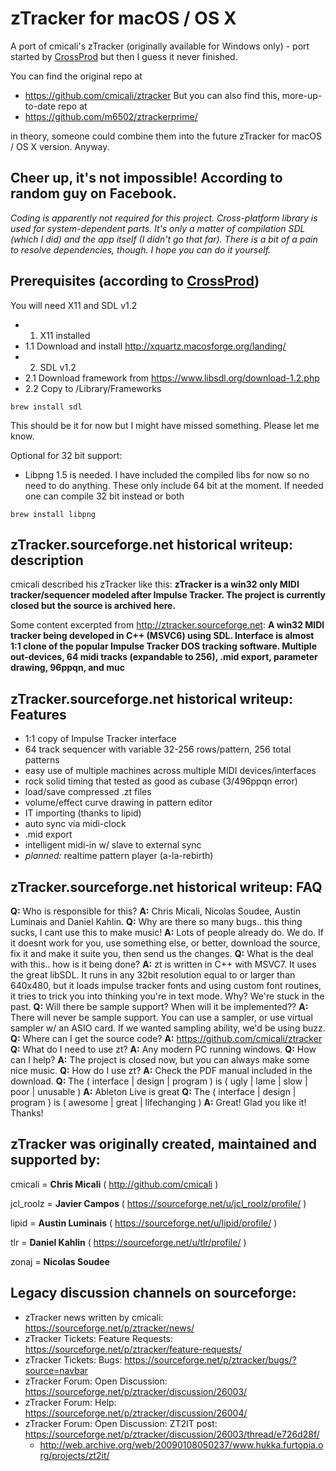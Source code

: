 # zTracker for macOS / OS X

A port of cmicali's zTracker (originally available for Windows only) - port started by [CrossProd](https://github.com/CrossProd) but then I guess it never finished.

You can find the original repo at 
* https://github.com/cmicali/ztracker
But you can also find this, more-up-to-date repo at
* https://github.com/m6502/ztrackerprime/

in theory, someone could combine them into the future zTracker for macOS / OS X version. Anyway.

## Cheer up, it's not impossible! According to random guy on Facebook.
*Coding is apparently not required for this project. Cross-platform library is used for system-dependent parts. It's only a matter of compilation SDL (which I did) and the app itself (I didn't go that far). There is a bit of a pain to resolve dependencies, though. I hope you can do it yourself.*

## Prerequisites (according to [CrossProd](https://github.com/CrossProd))
You will need X11 and SDL v1.2

- 1. X11 installed
- 1.1 Download and install http://xquartz.macosforge.org/landing/
- 2. SDL v1.2
- 2.1 Download framework from https://www.libsdl.org/download-1.2.php
- 2.2 Copy to /Library/Frameworks
```
brew install sdl 
```
This should be it for now but I might have missed something. Please let me know.

Optional for 32 bit support:
- Libpng 1.5 is needed. I have included the compiled libs for now so no need to do anything. These only include 64 bit at the moment.
If needed one can compile 32 bit instead or both
```
brew install libpng
```


## zTracker.sourceforge.net historical writeup: description

cmicali described his zTracker like this:
**zTracker is a win32 only MIDI tracker/sequencer modeled after Impulse Tracker.
The project is currently closed but the source is archived here.**

Some content excerpted from http://ztracker.sourceforge.net:
**A win32 MIDI tracker being developed in C++ (MSVC6) using SDL. Interface is almost 1:1 clone of the popular Impulse Tracker DOS tracking software. Multiple out-devices, 64 midi tracks (expandable to 256), .mid export, parameter drawing, 96ppqn, and muc**
## zTracker.sourceforge.net historical writeup: Features


* 1:1 copy of Impulse Tracker interface
* 64 track sequencer with variable 32-256 rows/pattern, 256 total patterns
* easy use of multiple machines across multiple MIDI devices/interfaces
* rock solid timing that tested as good as cubase (3/496ppqn error)
* load/save compressed .zt files
* volume/effect curve drawing in pattern editor
* IT importing (thanks to lipid)
* auto sync via midi-clock
* .mid export
* intelligent midi-in w/ slave to external sync
* *planned:* realtime pattern player (a-la-rebirth)

## zTracker.sourceforge.net historical writeup: FAQ

**Q:** Who is responsible for this?
**A:** Chris Micali, Nicolas Soudee, Austin Luminais and Daniel Kahlin.
**Q:** Why are there so many bugs.. this thing sucks, I cant use this to make music!
**A:** Lots of people already do. We do. If it doesnt work for you, use something else, or better, download the source, fix it and make it suite you, then send us the changes.
**Q:** What is the deal with this.. how is it being done?
**A:** zt is written in C++ with MSVC7. It uses the great libSDL. It runs in any 32bit resolution equal to or larger than 640x480, but it loads impulse tracker fonts and using custom font routines, it tries to trick you into thinking you're in text mode. Why? We're stuck in the past.
**Q:** Will there be sample support? When will it be implemented??
**A:** There will never be sample support. You can use a sampler, or use virtual sampler w/ an ASIO card. If we wanted sampling ability, we'd be using buzz.
**Q:** Where can I get the source code?
**A:** https://github.com/cmicali/ztracker
**Q:** What do I need to use zt?
**A:** Any modern PC running windows.
**Q:** How can I help?
**A:** The project is closed now, but you can always make some nice music.
**Q:** How do I use zt?
**A:** Check the PDF manual included in the download.
**Q:** The ( interface | design | program ) is ( ugly | lame | slow | poor | unusable )
**A:** Ableton Live is great
**Q:** The ( interface | design | program ) is ( awesome | great | lifechanging )
**A:** Great! Glad you like it! Thanks!

## zTracker was originally created, maintained and supported by:
cmicali = **Chris Micali** ( http://github.com/cmicali )

jcl_roolz = **Javier Campos** ( https://sourceforge.net/u/jcl_roolz/profile/ )

lipid = **Austin Luminais** ( https://sourceforge.net/u/lipid/profile/ )

tlr = **Daniel Kahlin** ( https://sourceforge.net/u/tlr/profile/ )

zonaj = **Nicolas Soudee**


## Legacy discussion channels on sourceforge:
- zTracker news written by cmicali: https://sourceforge.net/p/ztracker/news/
- zTracker Tickets: Feature Requests: https://sourceforge.net/p/ztracker/feature-requests/
- zTracker Tickets: Bugs: https://sourceforge.net/p/ztracker/bugs/?source=navbar
- zTracker Forum: Open Discussion: https://sourceforge.net/p/ztracker/discussion/26003/
- zTracker Forum: Help: https://sourceforge.net/p/ztracker/discussion/26004/
- zTracker Forum: Open Discussion: ZT2IT post: https://sourceforge.net/p/ztracker/discussion/26003/thread/e726d28f/     
    - http://web.archive.org/web/20090108050237/www.hukka.furtopia.org/projects/zt2it/
